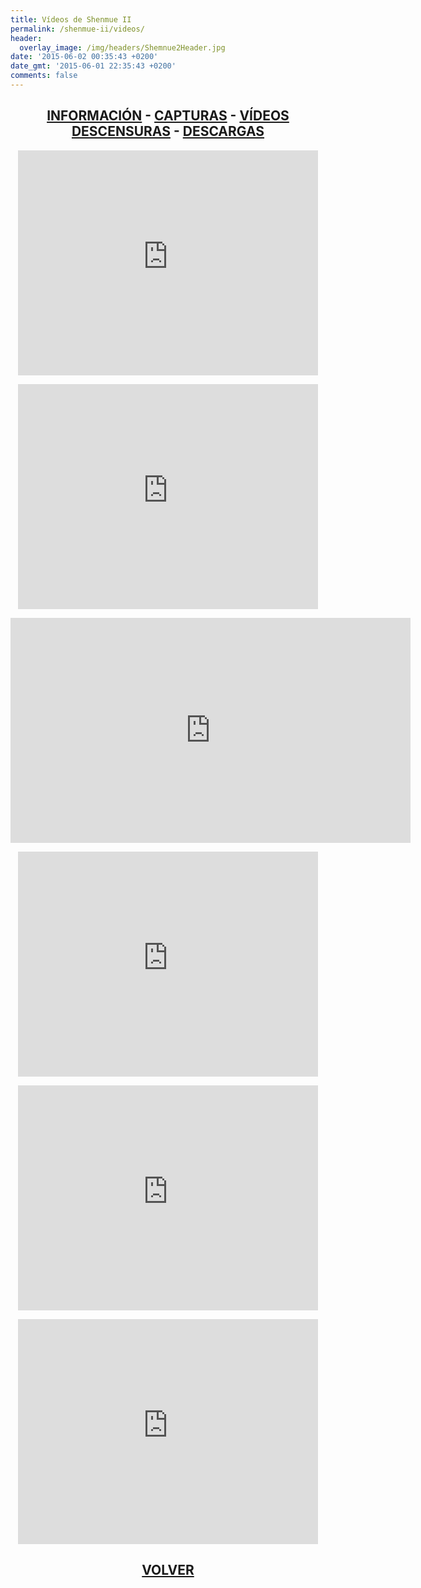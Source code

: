 ```yaml
---
title: Vídeos de Shenmue II
permalink: /shenmue-ii/videos/
header:
  overlay_image: /img/headers/Shemnue2Header.jpg
date: '2015-06-02 00:35:43 +0200'
date_gmt: '2015-06-01 22:35:43 +0200'
comments: false
---
```

<h2 style="text-align: center;"><strong><a href="/shenmue-ii/informacion/">INFORMACIÓN</a> - <a href="/shenmue-ii/capturas/">CAPTURAS</a> - <a href="/shenmue-ii/videos/">VÍDEOS</a><br>  
<a href="/shenmue-ii/descensuras/">DESCENSURAS</a> - <a href="/shenmue-ii/descargar/">DESCARGAS</a></strong></h2>

<p style="text-align: center;"><iframe src="https://www.youtube-nocookie.com/embed/y1-3FY4z9GU?rel=0" width="480" height="360" frameborder="0" allowfullscreen="allowfullscreen"></iframe></p>

<p style="text-align: center;"><iframe src="https://www.youtube-nocookie.com/embed/jaDfabKXggY?rel=0" width="480" height="360" frameborder="0" allowfullscreen="allowfullscreen"></iframe></p>

<p style="text-align: center;"><iframe src="https://www.youtube-nocookie.com/embed/rC99zr5M9aQ?rel=0" width="640" height="360" frameborder="0" allowfullscreen="allowfullscreen"></iframe></p>

<p style="text-align: center;"><iframe src="https://www.youtube-nocookie.com/embed/RnPXVAz5iJU?rel=0" width="480" height="360" frameborder="0" allowfullscreen="allowfullscreen"></iframe></p>

<p style="text-align: center;"><iframe src="https://www.youtube-nocookie.com/embed/aqfjxUU6mcU?rel=0" width="480" height="360" frameborder="0" allowfullscreen="allowfullscreen"></iframe></p>

<p style="text-align: center;"><iframe src="https://www.youtube-nocookie.com/embed/3CKiS8fvgzw?rel=0" width="480" height="360" frameborder="0" allowfullscreen="allowfullscreen"></iframe></p>

<h2 style="text-align: center;"><strong><a href="/shenmue-ii/">VOLVER</a></strong></h2>

